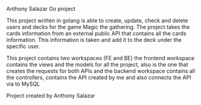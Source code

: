 Anthony Salazar Go project

This project written in golang is able to create, update, check and delete users and decks for the game Magic the gathering. The project takes the cards information from an external public API that contains all the cards information. This information is taken and add it to the deck under the specific user.

This project contains two workspaces (FE and BE) the frontend workspace contains the views and the models for all the project, also is the one that creates the requests for both APIs and the backend workspace contains all the controllers, contains the API created by me and also connects the API via to MySQL

Project created by Anthony Salazar